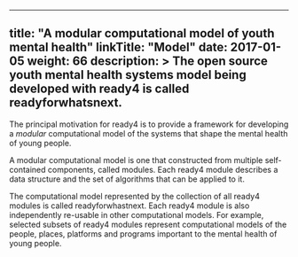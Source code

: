 
---
title: "A modular computational model of youth mental health"
linkTitle: "Model"
date: 2017-01-05
weight: 66
description: >
  The open source youth mental health systems model being developed with ready4 is called readyforwhatsnext.
---

The principal motivation for ready4 is to provide a framework for developing a *modular* computational model of the systems that shape the mental health of young people. 

A modular computational model is one that constructed from multiple self-contained components, called modules. Each ready4 module describes a data structure and the set of algorithms that can be applied to it. 

The computational model represented by the collection of all ready4 modules is called readyforwhastnext. Each ready4 module is also independently re-usable in other computational models. For example, selected subsets of ready4 modules represent computational models of the people, places, platforms and programs important to the mental health of young people.


